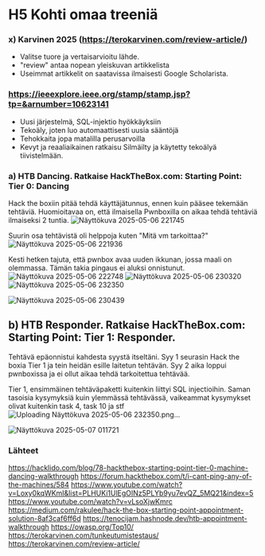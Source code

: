 # H5 Kohti omaa treeniä
### x) Karvinen 2025 (https://terokarvinen.com/review-article/)
- Valitse tuore ja vertaisarvioitu lähde.
- "review" antaa nopean yleiskuvan artikkelista
- Useimmat artikkelit on saatavissa ilmaisesti Google Scholarista.
###  https://ieeexplore.ieee.org/stamp/stamp.jsp?tp=&arnumber=10623141
- Uusi järjestelmä, SQL-injektio hyökkäyksiin
- Tekoäly, joten luo automaattisesti uusia sääntöjä
- Tehokkaita jopa matalilla perusarvoilla
- Kevyt ja reaaliaikainen ratkaisu
  Silmäilty ja käytetty tekoälyä tiivistelmään.

### a) HTB Dancing. Ratkaise HackTheBox.com: Starting Point: Tier 0: Dancing
Hack the boxiin pitää tehdä käyttäjätunnus, ennen kuin pääsee tekemään tehtäviä. 
Huomioitavaa on, että ilmaisella Pwnboxilla on aikaa tehdä tehtäviä ilmaiseksi 2 tuntia. 
![Näyttökuva 2025-05-06 221745](https://github.com/user-attachments/assets/d4e54b57-cdc9-4815-98b8-c180fe9605a5)

Suurin osa tehtävistä oli helppoja kuten "Mitä vm tarkoittaa?"
![Näyttökuva 2025-05-06 221936](https://github.com/user-attachments/assets/eff193e2-54d2-4aad-9959-23841ce33f3c)

Kesti hetken tajuta, että pwnbox avaa uuden ikkunan, jossa maali on olemmassa. Tämän takia pingaus ei aluksi onnistunut.
![Näyttökuva 2025-05-06 222748](https://github.com/user-attachments/assets/70500e16-0ee8-44d9-be37-2b145d4b0ef2)
![Näyttökuva 2025-05-06 230320](https://github.com/user-attachments/assets/c41bee1a-2664-4a6f-8e49-81b1f7ed6f2f)
![Näyttökuva 2025-05-06 232350](https://github.com/user-attachments/assets/a3a4185d-2047-4f02-8c10-c9c172105721)

![Näyttökuva 2025-05-06 230439](https://github.com/user-attachments/assets/7289f53c-9f5a-44c1-b49a-b4ee97e587a7)

## b) HTB Responder. Ratkaise HackTheBox.com: Starting Point: Tier 1: Responder.
Tehtävä epäonnistui kahdesta syystä itseltäni. Syy 1 seurasin Hack the boxia Tier 1 ja tein heidän esille laitetun tehtävän. Syy 2 aika loppui pwnboxissa ja ei ollut aikaa tehdä tarkoitettua tehtävää.

Tier 1, ensimmäinen tehtäväpaketti kuitenkin liittyi SQL injectioihin. Saman tasoisia kysymyksiä kuin ylemmässä tehtävässä, vaikeammat kysymykset olivat kuitenkin task 4, task 10 ja stf
![Uploading Näyttökuva 2025-05-06 232350.png…]()

![Näyttökuva 2025-05-07 011721](https://github.com/user-attachments/assets/6863d299-6e3c-482d-af51-84671a3187e2)


### Lähteet
https://hacklido.com/blog/78-hackthebox-starting-point-tier-0-machine-dancing-walkthrough
https://forum.hackthebox.com/t/i-cant-ping-any-of-the-machines/584
https://www.youtube.com/watch?v=Loxy0kqWKmI&list=PLHUKi1UlEgOINz5PLYb9yu7evQZ_5MQ21&index=5
https://www.youtube.com/watch?v=vLsoXjwKmrc
https://medium.com/rakulee/hack-the-box-starting-point-appointment-solution-8af3caf6ff6d
https://tenocijam.hashnode.dev/htb-appointment-walkthrough
https://owasp.org/Top10/
https://terokarvinen.com/tunkeutumistestaus/
https://terokarvinen.com/review-article/
